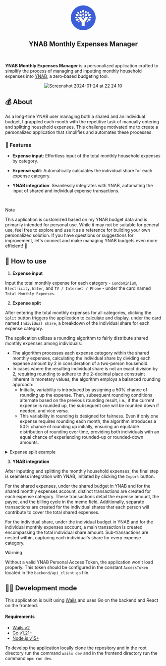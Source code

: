 <p align="center">
  <img src="build/appicon.png" width="80px" height="80px">
</p>

<h2 align="center">YNAB Monthly Expenses Manager</h2>

<br />

**YNAB Monthly Expenses Manager** is a personalized application crafted to simplify the process of managing and inputting monthly household expenses into [YNAB](https://www.ynab.com/), a zero-based budgeting tool.

<p align="center">
  <img width="700" alt="Screenshot 2024-01-24 at 22 24 10" src="https://github.com/tostasmistas/ynab-monthly-expenses-manager/assets/11311824/1ea183bb-cbbb-4d61-bdb2-0e96dc44f738">
</p>

## 💰 About

As a long-time YNAB user managing both a shared and an individual budget, I grappled each month with the repetitive task of manually entering and splitting household expenses.
This challenge motivated me to create a personalized application that simplifies and automates these processes.

### 🚀 Features 

- **Expense input**: Effortless input of the total monthly household expenses by category.

- **Expense split**: Automatically calculates the individual share for each expense category.

- **YNAB integration**: Seamlessly integrates with YNAB, automating the input of shared and individual expense transactions.

<br />

> [!NOTE]  
> This application is customized based on my YNAB budget data and is primarily intended for personal use.
While it may not be suitable for general use, feel free to explore and use it as a reference for building your own personalized solution.
If you have questions or suggestions for improvement, let's connect and make managing YNAB budgets even more efficient! 🤝

## 📖 How to use

1. **Expense input**

Input the total monthly expense for each category - `Condominium`, `Electricity`, `Water`, and `TV / Internet / Phone` - under the card named `Total Monthly Expenses`.

2. **Expense split**

After entering the total monthly expenses for all categories, clicking the `Split` button triggers the application to calculate and display, under the card named `Individual share`, a breakdown of the individual share for each expense category.

The application utilizes a rounding algorithm to fairly distribute shared monthly expenses among individuals:

- The algorithm processes each expense category within the shared monthly expenses, calculating the individual share by dividing each expense amount by 2 in consideration of a two-person household.
- In cases where the resulting individual share is not an exact division by 2, requiring rounding to adhere to the 2-decimal place constraint inherent in monetary values, the algorithm employs a balanced rounding approach:
  - Initially, variability is introduced by assigning a 50% chance of rounding up the expense. Then, subsequent rounding conditions alternate based on the previous rounding result, i.e., if the current expense is rounded up, the subsequent one will be rounded down if needed, and vice versa.
  - This variability in rounding is designed for fairness. Even if only one expense requires rounding each month, the algorithm introduces a 50% chance of rounding up initially, ensuring an equitable distribution of rounding over time, providing both individuals with an equal chance of experiencing rounded-up or rounded-down amounts.

<details>
<summary>Expense split example</summary>

<br />

Suppose the total shared monthly expenses are:

- Condominium: `245.75€`
- Electricity: `130.52€`
- Water: `60.25€`
- TV / Internet / Phone: `85.90€`

Applying the algorithm step by step:

- Condominium:
  - The individual share is `245.75€ / 2 = 122.875€`, which is not an exact division by 2, requiring rounding. The initial 50% chance of rounding up is considered. 
  - Assuming that chance dictated a rounding down, the individual share is rounded down to `122.87€`.

- Electricity:
  - The individual share is `130.52€ / 2 = 65.26€`, which is an exact division by 2, so no rounding is required.

- Water:
  - The individual share is `60.25€ / 2 = 30.125€`, which is not an exact division by 2, requiring rounding.
  - The rounding is determined by the toggle from the Condominium category, so the individual share is rounded up to `30.13€`.

- TV / Internet / Phone:
  - The individual share is `85.90€ / 2 = 42.95€`, which is an exact division by 2, so no rounding is required.

</details>

3. **YNAB integration**

After inputting and splitting the monthly household expenses, the final step is seamless integration with YNAB, initiated by clicking the `Import` button.

For the shared expenses, under the shared budget in YNAB and for the shared monthly expenses account, distinct transactions are created for each expense category.
These transactions detail the expense amount, the payee, and the billing cycle in the memo field. Additionally, separate transactions are created for the individual shares that each person will contribute to cover the total shared expenses.

For the individual share, under the individual budget in YNAB and for the individual monthly expenses account, a main transaction is created encompassing the total individual share amount.
Sub-transactions are nested within, capturing each individual's share for every expense category.

> [!WARNING]  
> Without a valid YNAB Personal Access Token, the application won't load properly. This token should be configured in the constant `AccessToken` located in the `backend/api_client.go` file.

## 🧑‍💻 Development mode

This application is built using [Wails](https://wails.io/) and uses Go on the backend and React on the frontend.

#### Requirements

- [Wails v2](https://github.com/wailsapp/wails)
- [Go v1.21+](https://go.dev/doc/install)
- [Node.js v15+](https://nodejs.org/en/download/)

To develop the application locally clone the repository and in the root directory run the command `wails dev` and in the frontend directory run the command `npm run dev`.
